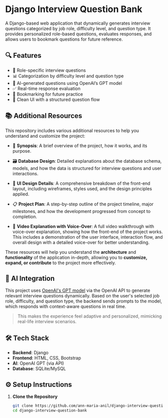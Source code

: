 # Django Interview Question Bank

A Django-based web application that dynamically generates interview questions categorized by job role, difficulty level, and question type. It provides personalized role-based questions, evaluates responses, and allows users to bookmark questions for future reference.


## 🔍 Features

- 🎯 Role-specific interview questions  
- 📊 Categorization by difficulty level and question type  
- 💬 AI-generated questions using OpenAI’s GPT model  
- ✅ Real-time response evaluation  
- 📌 Bookmarking for future practice  
- 👥 Clean UI with a structured question flow


## 📚 Additional Resources

This repository includes various additional resources to help you understand and customize the project:

- 📝 **Synopsis**: A brief overview of the project, how it works, and its purpose.

- 🗃️ **Database Design**: Detailed explanations about the database schema, models, and how the data is structured for interview questions and user interactions.

- 🎨 **UI Design Details**: A comprehensive breakdown of the front-end layout, including wireframes, styles used, and the design principles applied.

- 📋 **Project Plan**: A step-by-step outline of the project timeline, major milestones, and how the development progressed from concept to completion.

- 🎥 **Video Explanation with Voice-Over**: A full video walkthrough with voice-over explanation, showing how the front-end of the project works. This includes a demonstration of the user interface, interaction flow, and overall design with a detailed voice-over for better understanding.

These resources will help you understand the **architecture** and **functionality** of the application in-depth, allowing you to **customize, expand, or contribute** to the project more effectively.



## 🧠 AI Integration

This project uses [OpenAI's GPT model](https://platform.openai.com/) via the OpenAI API to generate relevant interview questions dynamically. Based on the user's selected job role, difficulty, and question type, the backend sends prompts to the model, which responds with context-aware questions in real time.

> This makes the experience feel adaptive and personalized, mimicking real-life interview scenarios.



## 🛠️ Tech Stack

- **Backend**: Django  
- **Frontend**: HTML, CSS, Bootstrap  
- **AI**: OpenAI GPT (via API)  
- **Database**: SQLite/MySQL



## ⚙️ Setup Instructions

1. **Clone the Repository**  
   ```bash
   git clone https://github.com/ann-maria-anil/django-interview-question-bank.git
   cd django-interview-question-bank
